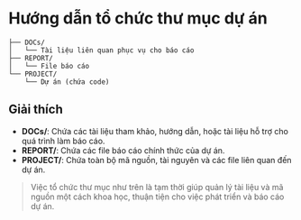 # Hướng dẫn tổ chức thư mục dự án

```
├── DOCs/
│   └── Tài liệu liên quan phục vụ cho báo cáo
├── REPORT/
│   └── File báo cáo
└── PROJECT/
    └── Dự án (chứa code)
```

## Giải thích

- **DOCs/**: Chứa các tài liệu tham khảo, hướng dẫn, hoặc tài liệu hỗ trợ cho quá trình làm báo cáo.
- **REPORT/**: Chứa các file báo cáo chính thức của dự án.
- **PROJECT/**: Chứa toàn bộ mã nguồn, tài nguyên và các file liên quan đến dự án.

> Việc tổ chức thư mục như trên là tạm thời giúp quản lý tài liệu và mã nguồn một cách khoa học, thuận tiện cho việc phát triển và báo cáo dự án.